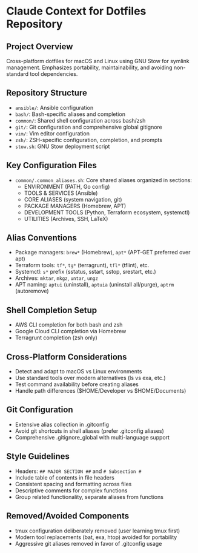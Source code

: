 # Claude Context for Dotfiles Repository

## Project Overview
Cross-platform dotfiles for macOS and Linux using GNU Stow for symlink management. Emphasizes portability, maintainability, and avoiding non-standard tool dependencies.

## Repository Structure
- `ansible/`: Ansible configuration
- `bash/`: Bash-specific aliases and completion  
- `common/`: Shared shell configuration across bash/zsh
- `git/`: Git configuration and comprehensive global gitignore
- `vim/`: Vim editor configuration
- `zsh/`: ZSH-specific configuration, completion, and prompts
- `stow.sh`: GNU Stow deployment script

## Key Configuration Files
- `common/.common_aliases.sh`: Core shared aliases organized in sections:
  - ENVIRONMENT (PATH, Go config)
  - TOOLS & SERVICES (Ansible)
  - CORE ALIASES (system navigation, git)
  - PACKAGE MANAGERS (Homebrew, APT)
  - DEVELOPMENT TOOLS (Python, Terraform ecosystem, systemctl)
  - UTILITIES (Archives, SSH, LaTeX)

## Alias Conventions
- Package managers: `brew*` (Homebrew), `apt*` (APT-GET preferred over apt)
- Terraform tools: `tf*`, `tg*` (terragrunt), `tfl*` (tflint), etc.
- Systemctl: `s*` prefix (sstatus, sstart, sstop, srestart, etc.)
- Archives: `mktar`, `mkgz`, `untar`, `ungz`
- APT naming: `aptui` (uninstall), `aptuia` (uninstall all/purge), `aptrm` (autoremove)

## Shell Completion Setup
- AWS CLI completion for both bash and zsh
- Google Cloud CLI completion via Homebrew
- Terragrunt completion (zsh only)

## Cross-Platform Considerations
- Detect and adapt to macOS vs Linux environments
- Use standard tools over modern alternatives (ls vs exa, etc.)
- Test command availability before creating aliases
- Handle path differences ($HOME/Developer vs $HOME/Documents)

## Git Configuration
- Extensive alias collection in .gitconfig
- Avoid git shortcuts in shell aliases (prefer .gitconfig aliases)
- Comprehensive .gitignore_global with multi-language support

## Style Guidelines
- Headers: `## MAJOR SECTION ##` and `# Subsection #`
- Include table of contents in file headers
- Consistent spacing and formatting across files
- Descriptive comments for complex functions
- Group related functionality, separate aliases from functions

## Removed/Avoided Components
- tmux configuration deliberately removed (user learning tmux first)
- Modern tool replacements (bat, exa, htop) avoided for portability
- Aggressive git aliases removed in favor of .gitconfig usage
